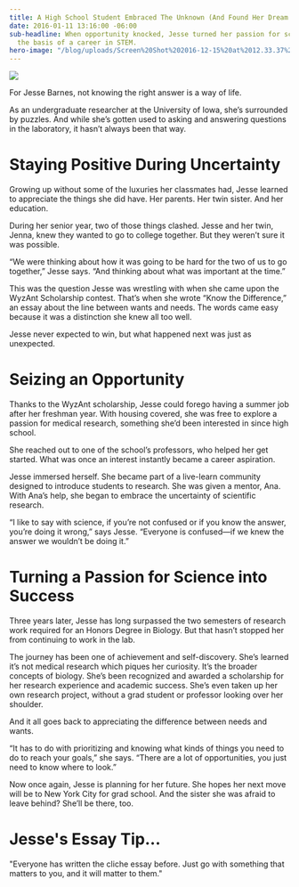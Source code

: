 ```yaml
---
title: A High School Student Embraced The Unknown (And Found Her Dream Job)
date: 2016-01-11 13:16:00 -06:00
sub-headline: When opportunity knocked, Jesse turned her passion for science into
  the basis of a career in STEM.
hero-image: "/blog/uploads/Screen%20Shot%202016-12-15%20at%2012.33.37%20PM%20(1).png"
---
```


![](https://d3bstivvgzmae3.cloudfront.net/BlogImage/Jesse_Barnes_scholarship.JPG)

For Jesse Barnes, not knowing the right answer is a way of life.

As an undergraduate researcher at the University of Iowa, she’s surrounded by puzzles. And while she’s gotten used to asking and answering questions in the laboratory, it hasn’t always been that way.

# Staying Positive During Uncertainty

Growing up without some of the luxuries her classmates had, Jesse learned to appreciate the things she did have. Her parents. Her twin sister. And her education.

During her senior year, two of those things clashed. Jesse and her twin, Jenna, knew they wanted to go to college together. But they weren’t sure it was possible.

“We were thinking about how it was going to be hard for the two of us to go together,” Jesse says. “And thinking about what was important at the time.”

This was the question Jesse was wrestling with when she came upon the WyzAnt Scholarship contest. That’s when she wrote “Know the Difference,” an essay about the line between wants and needs. The words came easy because it was a distinction she knew all too well.

Jesse never expected to win, but what happened next was just as unexpected.

# Seizing an Opportunity

Thanks to the WyzAnt scholarship, Jesse could forego having a summer job after her freshman year. With housing covered, she was free to explore a passion for medical research, something she’d been interested in since high school.

She reached out to one of the school’s professors, who helped her get started. What was once an interest instantly became a career aspiration.

Jesse immersed herself. She became part of a live-learn community designed to introduce students to research. She was given a mentor, Ana. With Ana’s help, she began to embrace the uncertainty of scientific research.

“I like to say with science, if you’re not confused or if you know the answer, you’re doing it wrong,” says Jesse. “Everyone is confused—if we knew the answer we wouldn’t be doing it.”

# Turning a Passion for Science into Success

Three years later, Jesse has long surpassed the two semesters of research work required for an Honors Degree in Biology. But that hasn’t stopped her from continuing to work in the lab.

The journey has been one of achievement and self-discovery. She’s learned it’s not medical research which piques her curiosity. It’s the broader concepts of biology. She’s been recognized and awarded a scholarship for her research experience and academic success. She’s even taken up her own research project, without a grad student or professor looking over her shoulder.

And it all goes back to appreciating the difference between needs and wants.

“It has to do with prioritizing and knowing what kinds of things you need to do to reach your goals,” she says. “There are a lot of opportunities, you just need to know where to look.”

Now once again, Jesse is planning for her future. She hopes her next move will be to New York City for grad school. And the sister she was afraid to leave behind? She’ll be there, too.

# Jesse's Essay Tip...

"Everyone has written the cliche essay before. Just go with something that matters to you, and it will matter to them."